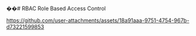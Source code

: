 ��#   R B A C 
 
 Role Based Access Control



https://github.com/user-attachments/assets/18a91aaa-9751-4754-967b-d73221599853

